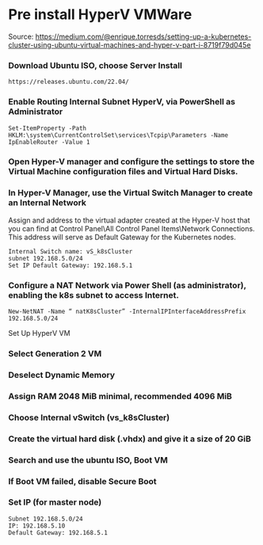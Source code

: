 # Pre install HyperV VMWare

Source: https://medium.com/@enrique.torresds/setting-up-a-kubernetes-cluster-using-ubuntu-virtual-machines-and-hyper-v-part-i-8719f79d045e

### Download Ubuntu ISO, choose Server Install
```
https://releases.ubuntu.com/22.04/
```

### Enable Routing Internal Subnet HyperV, via PowerShell as Administrator
```
Set-ItemProperty -Path HKLM:\system\CurrentControlSet\services\Tcpip\Parameters -Name IpEnableRouter -Value 1
```

### Open Hyper-V manager and configure the settings to store the Virtual Machine configuration files and Virtual Hard Disks.

### In Hyper-V Manager, use the Virtual Switch Manager to create an Internal Network
Assign and address to the virtual adapter created at the Hyper-V host that you can find at Control Panel\All Control Panel Items\Network Connections.
This address will serve as Default Gateway for the Kubernetes nodes.

```
Internal Switch name: vS_k8sCluster 
subnet 192.168.5.0/24
Set IP Default Gateway: 192.168.5.1
```

### Configure a NAT Network via Power Shell (as administrator), enabling the k8s subnet to access Internet.
```
New-NetNAT -Name “ natK8sCluster” -InternalIPInterfaceAddressPrefix 192.168.5.0/24
```

Set Up HyperV VM

### Select Generation 2 VM
### Deselect Dynamic Memory
### Assign RAM 2048 MiB minimal, recommended 4096 MiB
### Choose Internal vSwitch (vs_k8sCluster)
### Create the virtual hard disk (.vhdx) and give it a size of 20 GiB
### Search and use the ubuntu ISO, Boot VM
### If Boot VM failed, disable Secure Boot
### Set IP (for master node)
```
Subnet 192.168.5.0/24
IP: 192.168.5.10
Default Gateway: 192.168.5.1
```
